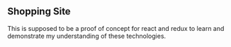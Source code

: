 ## Shopping Site
This is supposed to be a proof of concept for react and redux to learn 
and demonstrate my understanding of these technologies.